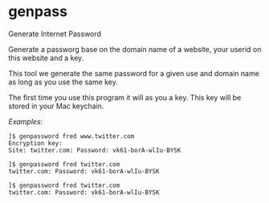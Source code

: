 # genpass
Generate Internet Password

Generate a passworg base on the domain name of a website, your userid
on this website and a key.

This tool we generate the same password for a given use and domain
name as long as you use the same key.

The first time you use this program it will as you a key. This key
will be stored in your Mac keychain.

_Examples:_

```
]$ genpassword fred www.twitter.com
Encryption key:
Site: twitter.com: Password: vk61-borA-wlIu-BYSK

]$ genpassword fred twitter.com
twitter.com: Password: vk61-borA-wlIu-BYSK

]$ genpassword fred twitter.com
twitter.com: Password: vk61-borA-wlIu-BYSK
```
